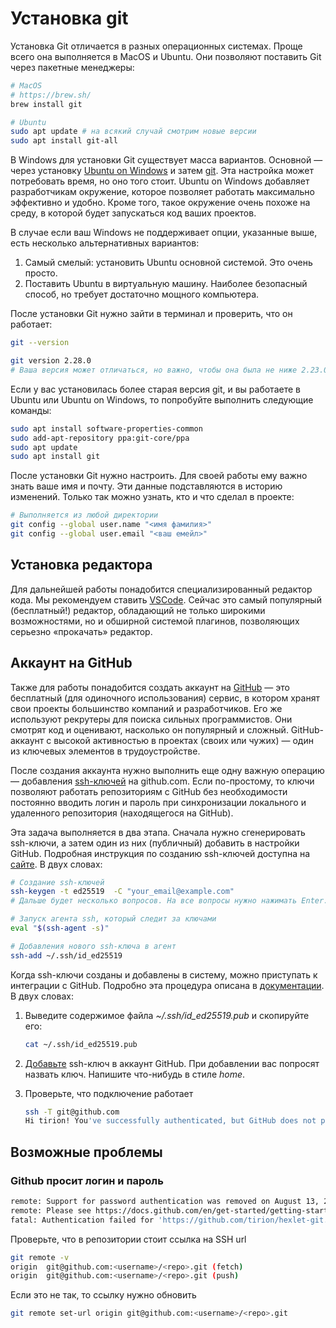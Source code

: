 # Установка git

Установка Git отличается в разных операционных системах. Проще всего она выполняется в MacOS и Ubuntu. Они позволяют поставить Git через пакетные менеджеры:

```bash
# MacOS
# https://brew.sh/
brew install git

# Ubuntu
sudo apt update # на всякий случай смотрим новые версии
sudo apt install git-all
```

В Windows для установки Git существует масса вариантов. Основной — через установку [Ubuntu on Windows](https://docs.microsoft.com/ru-ru/windows/wsl/install-win10) и затем [git](https://docs.microsoft.com/ru-ru/windows/wsl/tutorials/wsl-git). Эта настройка может потребовать время, но оно того стоит. Ubuntu on Windows добавляет разработчикам окружение, которое позволяет работать максимально эффективно и удобно. Кроме того, такое окружение очень похоже на среду, в которой будет запускаться код ваших проектов.

В случае если ваш Windows не поддерживает опции, указанные выше, есть несколько альтернативных вариантов:

1. Самый смелый: установить Ubuntu основной системой. Это очень просто.
1. Поставить Ubuntu в виртуальную машину. Наиболее безопасный способ, но требует достаточно мощного компьютера.

После установки Git нужно зайти в терминал и проверить, что он работает:

```bash
git --version

git version 2.28.0
# Ваша версия может отличаться, но важно, чтобы она была не ниже 2.23.0
```

Если у вас установилась более старая версия git, и вы работаете в Ubuntu или Ubuntu on Windows, то попробуйте выполнить следующие команды:

```bash
sudo apt install software-properties-common
sudo add-apt-repository ppa:git-core/ppa
sudo apt update
sudo apt install git
```

После установки Git нужно настроить. Для своей работы ему важно знать ваше имя и почту. Эти данные подставляются в историю изменений. Только так можно узнать, кто и что сделал в проекте:

```bash
# Выполняется из любой директории
git config --global user.name "<имя фамилия>"
git config --global user.email "<ваш емейл>"
```

## Установка редактора

Для дальнейшей работы понадобится специализированный редактор кода. Мы рекомендуем ставить [VSCode](https://code.visualstudio.com/). Сейчас это самый популярный (бесплатный!) редактор, обладающий не только широкими возможностями, но и обширной системой плагинов, позволяющих серьезно «прокачать» редактор.

## Аккаунт на GitHub

Также для работы понадобится создать аккаунт на [GitHub](https://github.com/) — это бесплатный (для одиночного использования) сервис, в котором хранят свои проекты большинство компаний и разработчиков. Его же используют рекрутеры для поиска сильных программистов. Они смотрят код и оценивают, насколько он популярный и сложный. GitHub-аккаунт с высокой активностью в проектах (своих или чужих) — один из ключевых элементов в трудоустройстве.

После создания аккаунта нужно выполнить еще одну важную операцию — добавления [ssh-ключей](https://guides.hexlet.io/ru/ssh/) на github.com. Если по-простому, то ключи позволяют работать репозиториям с GitHub без необходимости постоянно вводить логин и пароль при синхронизации локального и удаленного репозитория (находящегося на GitHub).

Эта задача выполняется в два этапа. Сначала нужно сгенерировать ssh-ключи, а затем один из них (публичный) добавить в настройки GitHub. Подробная инструкция по созданию ssh-ключей доступна на [сайте](https://docs.github.com/en/github/authenticating-to-github/generating-a-new-ssh-key-and-adding-it-to-the-ssh-agent). В двух словах:

```bash
# Создание ssh-ключей
ssh-keygen -t ed25519  -C "your_email@example.com"
# Дальше будет несколько вопросов. На все вопросы нужно нажимать Enter.

# Запуск агента ssh, который следит за ключами
eval "$(ssh-agent -s)"

# Добавления нового ssh-ключа в агент
ssh-add ~/.ssh/id_ed25519
```

Когда ssh-ключи созданы и добавлены в систему, можно приступать к интеграции с GitHub. Подробно эта процедура описана в [документации](https://docs.github.com/en/github/authenticating-to-github/adding-a-new-ssh-key-to-your-github-account). В двух словах:

1. Выведите содержимое файла *~/.ssh/id_ed25519.pub* и скопируйте его:

    ```bash
    cat ~/.ssh/id_ed25519.pub
    ```

1. [Добавьте](https://github.com/settings/keys) ssh-ключ в аккаунт GitHub. При добавлении вас попросят назвать ключ. Напишите что-нибудь в стиле *home*.

1. Проверьте, что подключение работает

    ```bash
    ssh -T git@github.com
    Hi tirion! You've successfully authenticated, but GitHub does not provide shell access.
    ```

## Возможные проблемы

### Github просит логин и пароль

```bash
remote: Support for password authentication was removed on August 13, 2021.
remote: Please see https://docs.github.com/en/get-started/getting-started-with-git/about-remote-repositories#cloning-with-https-urls for information on currently recommended modes of authentication.
fatal: Authentication failed for 'https://github.com/tirion/hexlet-git.git/'
```

Проверьте, что в репозитории стоит ссылка на SSH url

```bash
git remote -v
origin	git@github.com:<username>/<repo>.git (fetch)
origin	git@github.com:<username>/<repo>.git (push)
```

Если это не так, то ссылку нужно обновить 

```bash
git remote set-url origin git@github.com:<username>/<repo>.git
```
